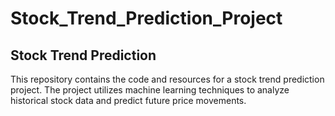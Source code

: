 # Stock_Trend_Prediction_Project
## Stock Trend Prediction
This repository contains the code and resources for a stock trend prediction project. The project utilizes machine learning techniques to analyze historical stock data and predict future price movements.
